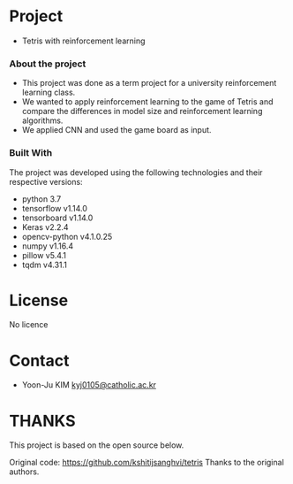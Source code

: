 # Project
- Tetris with reinforcement learning

### About the project
- This project was done as a term project for a university reinforcement learning class.
- We wanted to apply reinforcement learning to the game of Tetris and compare the differences in model size and reinforcement learning algorithms. 
- We applied CNN and used the game board as input.

### Built With
The project was developed using the following technologies and their respective versions:

- python 3.7
- tensorflow v1.14.0
- tensorboard v1.14.0
- Keras v2.2.4
- opencv-python v4.1.0.25
- numpy v1.16.4
- pillow v5.4.1
- tqdm v4.31.1


# License
No licence

# Contact
- Yoon-Ju KIM kyj0105@catholic.ac.kr

# THANKS
This project is based on the open source below.

Original code: https://github.com/kshitijsanghvi/tetris
Thanks to the original authors.


